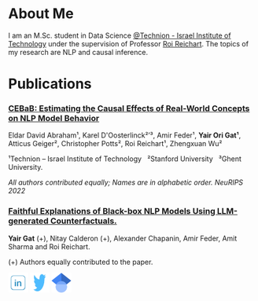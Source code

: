 # About Me
I am an M.Sc. student in Data Science [@Technion - Israel Institute of Technology](https://www.technion.ac.il/en/home-2/) under the supervision of Professor [Roi Reichart](https://iew.technion.ac.il/~roiri/). 
The topics of my research are NLP and causal inference. 


# Publications

### [CEBaB: Estimating the Causal Effects of Real-World Concepts on NLP Model Behavior](https://arxiv.org/abs/2205.14140) 

Eldar David Abraham¹, Karel D'Oosterlinck²ʼ³, Amir Feder¹, **Yair Ori Gat¹**, Atticus Geiger², Christopher Potts², Roi Reichart¹, Zhengxuan Wu²

¹Technion – Israel Institute of Technology &nbsp; ²Stanford University &nbsp; ³Ghent University.

_All authors contributed equally; Names are in alphabetic order. NeuRIPS 2022_


### [Faithful Explanations of Black-box NLP Models Using LLM-generated Counterfactuals.](https://arxiv.org/abs/2310.00603) 

**Yair Gat** (+), Nitay Calderon (+), Alexander Chapanin, Amir Feder, Amit Sharma and Roi Reichart. 

(+) Authors equally contributed to the paper.


[<img alt="LinkedIn" height= "40px" width="40px" src="Other/LinkedIn.png" />](https://www.linkedin.com/in/yair-gat/) 
[<img alt="Twitter" height= "40px" width="40px" src="Other/twitter.PNG" />](https://twitter.com/YairGat1)
[<img alt="Google Scholar" height= "40px" width="40px" src="Other/google_scholar.png" />](https://scholar.google.com/citations?hl=iw&user=ONm-EGQAAAAJ&view_op=list_works&authuser=1&gmla=AJsN-F7oJjzc8t58cs5PjEu7BzjKy1wYxsZH2_Kb1VbRbX2LXdy4ubZKN-eLAcMva5j2CgQGAlhcVGiO0NCm-BwIXY8cPEljDjxS8u9YkTeGDsI7zRqup40)


